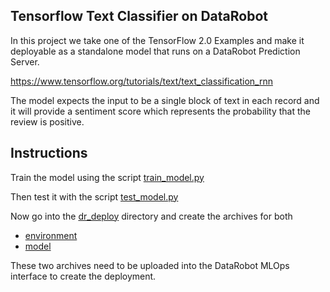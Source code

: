 Tensorflow Text Classifier on DataRobot
---------------------------------------

In this project we take one of the TensorFlow 2.0 Examples and make it deployable
as a standalone model that runs on a DataRobot Prediction Server.

https://www.tensorflow.org/tutorials/text/text_classification_rnn

The model expects the input to be a single block of text in each record and it
will provide a sentiment score which represents the probability that the review
is positive.

## Instructions

Train the model using the script [train_model.py](train_model.py)

Then test it with the script [test_model.py](test_model.py)

Now go into the [dr_deploy](dr_deploy) directory and create the archives for both
* [environment](dr_deploy/env)
* [model](dr_deploy/model)

These two archives need to be uploaded into the DataRobot MLOps interface to create
the deployment.


